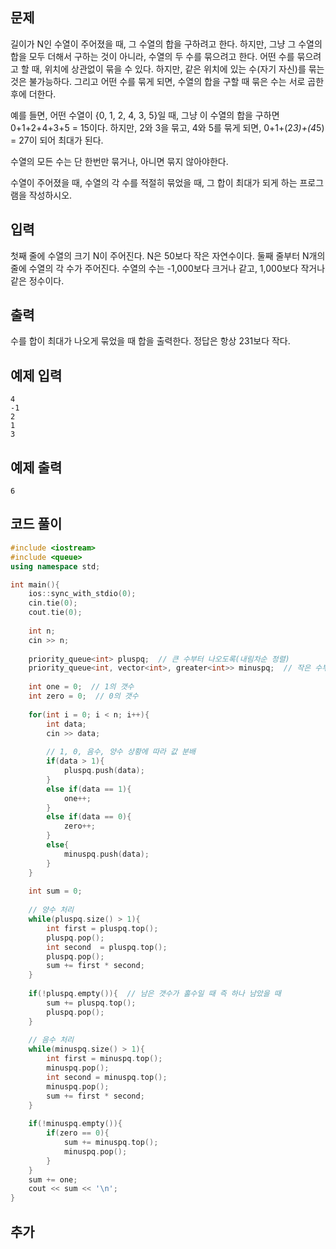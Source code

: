 ## 문제 
길이가 N인 수열이 주어졌을 때, 그 수열의 합을 구하려고 한다. 하지만, 그냥 그 수열의 합을 모두 더해서 구하는 것이 아니라, 수열의 두 수를 묶으려고 한다. 어떤 수를 묶으려고 할 때, 위치에 상관없이 묶을 수 있다. 하지만, 같은 위치에 있는 수(자기 자신)를 묶는 것은 불가능하다. 그리고 어떤 수를 묶게 되면, 수열의 합을 구할 때 묶은 수는 서로 곱한 후에 더한다.

예를 들면, 어떤 수열이 {0, 1, 2, 4, 3, 5}일 때, 그냥 이 수열의 합을 구하면 0+1+2+4+3+5 = 15이다. 하지만, 2와 3을 묶고, 4와 5를 묶게 되면, 0+1+(2*3)+(4*5) = 27이 되어 최대가 된다.

수열의 모든 수는 단 한번만 묶거나, 아니면 묶지 않아야한다.

수열이 주어졌을 때, 수열의 각 수를 적절히 묶었을 때, 그 합이 최대가 되게 하는 프로그램을 작성하시오.
## 입력
첫째 줄에 수열의 크기 N이 주어진다. N은 50보다 작은 자연수이다. 둘째 줄부터 N개의 줄에 수열의 각 수가 주어진다. 수열의 수는 -1,000보다 크거나 같고, 1,000보다 작거나 같은 정수이다.


## 출력
수를 합이 최대가 나오게 묶었을 때 합을 출력한다. 정답은 항상 231보다 작다.


## 예제 입력 
```
4
-1
2
1
3
```

## 예제 출력  
```
6
```
## 코드 풀이
```c++
#include <iostream>
#include <queue>
using namespace std;

int main(){
    ios::sync_with_stdio(0);
    cin.tie(0);
    cout.tie(0);
    
    int n;
    cin >> n;
    
    priority_queue<int> pluspq;  // 큰 수부터 나오도록(내림차순 정렬)
    priority_queue<int, vector<int>, greater<int>> minuspq;  // 작은 수부터 나오도록(오름차순 정렬)
    
    int one = 0;  // 1의 갯수
    int zero = 0;  // 0의 갯수
    
    for(int i = 0; i < n; i++){
        int data;
        cin >> data;
        
        // 1, 0, 음수, 양수 상황에 따라 값 분배
        if(data > 1){
            pluspq.push(data);
        }
        else if(data == 1){
            one++;
        }
        else if(data == 0){
            zero++;
        }
        else{
            minuspq.push(data);
        }
    }
    
    int sum = 0;
    
    // 양수 처리
    while(pluspq.size() > 1){
        int first = pluspq.top(); 
        pluspq.pop();
        int second  = pluspq.top();
        pluspq.pop();
        sum += first * second;
    }
    
    if(!pluspq.empty()){  // 남은 갯수가 홀수일 때 즉 하나 남았을 때 
        sum += pluspq.top();
        pluspq.pop();
    }
    
    // 음수 처리
    while(minuspq.size() > 1){
        int first = minuspq.top();
        minuspq.pop();
        int second = minuspq.top();
        minuspq.pop();
        sum += first * second;
    } 
    
    if(!minuspq.empty()){
        if(zero == 0){
            sum += minuspq.top();
            minuspq.pop();
        }
    }
    sum += one;
    cout << sum << '\n';
}
```
## 추가
